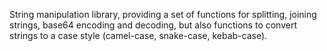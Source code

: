 String manipulation library, providing a set of functions for splitting, joining strings,
base64 encoding and decoding, but also functions to convert strings to a case style (camel-case, snake-case, kebab-case).
